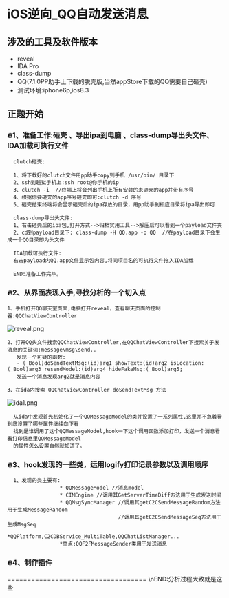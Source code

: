  iOS逆向_QQ自动发送消息
===================================


涉及的工具及软件版本
-----------------------------------
* reveal
* IDA Pro
* class-dump
* QQ(7.1.0PP助手上下载的脱壳版,当然appStore下载的QQ需要自己砸壳)
* 测试环境:iphone6p,ios8.3

正题开始
-----------------------------------
### 🔥1、准备工作:砸壳 、导出ipa到电脑 、class-dump导出头文件、IDA加载可执行文件
      clutch砸壳:
      
      1、将下载好的clutch文件用pp助手copy到手机 /usr/bin/ 目录下
      2、ssh到越狱手机上:ssh root@你手机的ip
      3、clutch -i  //终端上将会列出手机上所有安装的未砸壳的app并带有序号
      4、根据你要砸壳的app序号砸壳即可:clutch -d 序号
      5、砸壳结束终端将会显示砸壳后的ipa存放的目录，用pp助手到相应目录将ipa导出即可
      
      class-dump导出头文件:
      1、右击砸壳后的ipa包,打开方式-->归档实用工具-->解压后可以看到一个payload文件夹
      2、cd到payload目录下: class-dump -H QQ.app -o QQ  //在payload目录下会生成一个QQ目录即为头文件
      
      IDA加载可执行文件:
      右击payload内QQ.app文件显示包内容,将同项目名的可执行文件拖入IDA加载
      
      END:准备工作完毕。
        

### 🔥2、从界面表现入手,寻找分析的一个切入点
    1、手机打开QQ聊天室页面,电脑打开reveal，查看聊天页面的控制器:QQChatViewController
   ![reveal.png](https://github.com/ShawnJiFreeMan/AutoSendQQMsg/tree/master/image/reveal.png)
    
    2、打开QQ头文件搜索QQChatViewController,在QQChatViewController下搜索关于发消息的关键词:message\msg\send..
       发现一个可疑的函数:
       - (_Bool)doSendTextMsg:(id)arg1 showText:(id)arg2 isLocation:(_Bool)arg3 resendModel:(id)arg4 hideFakeMsg:(_Bool)arg5;
       发送一个消息发现arg2就是消息内容
       
    3、在ida内搜索 QQChatViewController doSendTextMsg 方法
   ![ida1.png](https://github.com/ShawnJiFreeMan/AutoSendQQMsg/tree/master/image/ida1.png)  
      
      从ida中发现首先初始化了一个QQMessageModel的类并设置了一系列属性,这里并不急着看到底设置了哪些属性继续向下看
      找到是谁调用了这个QQMessageModel,hook一下这个调用函数添加打印，发送一个消息看看打印信息里QQMessageModel
      的属性怎么设置自然就知道了。
### 🔥3、hook发现的一些类，运用logify打印记录参数以及调用顺序
      1、发现的类主要有:
                     * QQMessageModel //消息model
                     * CIMEngine //调用其GetServerTimeDiff方法用于生成发送时间
                     * QQMsgSyncManager //调用其getC2CSendMessageRandom方法用于生成MessageRandom
                                        //调用其getC2CSendMessageSeq方法用于生成MsgSeq
                     *QQPlatform,C2CDBService_MultiTable,QQChatListManager...
                     *重点:QQF2FMessageSender类用于发送消息
### 🔥4、制作插件
===================================
\nEND:分析过程大致就是这些
 
                     
                     
                     
      
      
    
